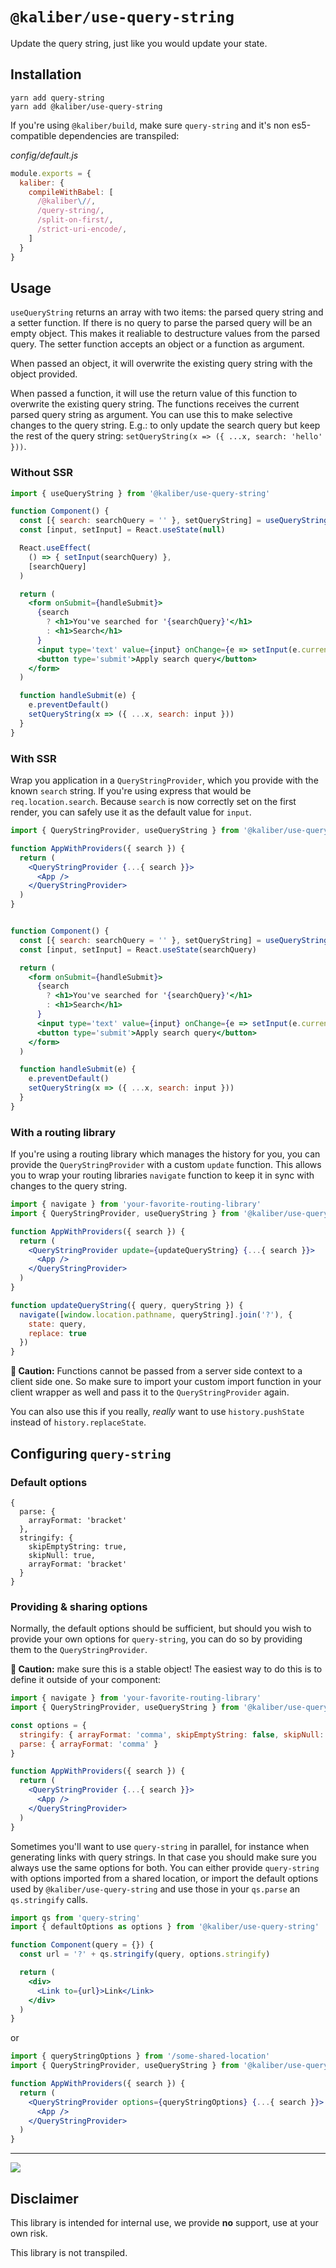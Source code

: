 # `@kaliber/use-query-string`
Update the query string, just like you would update your state. 

## Installation

```
yarn add query-string
yarn add @kaliber/use-query-string
```

If you're using `@kaliber/build`, make sure `query-string` and it's non es5-compatible dependencies are transpiled:

_config/default.js_
```js
module.exports = {
  kaliber: {
    compileWithBabel: [
      /@kaliber\//,
      /query-string/,
      /split-on-first/,
      /strict-uri-encode/,
    ]
  }
}
```

## Usage

`useQueryString` returns an array with two items: the parsed query string and a setter function. If there is no query to parse the parsed query will be an empty object. This makes it realiable to destructure values from the parsed query. The setter function accepts an object or a function as argument. 

When passed an object, it will overwrite the existing query string with the object provided.

When passed a function, it will use the return value of this function to overwrite the existing query string. The functions receives the current parsed query string as argument. You can use this to make selective changes to the query string. E.g.: to only update the search query but keep the rest of the query string: `setQueryString(x => ({ ...x, search: 'hello' }))`.

### Without SSR

```jsx
import { useQueryString } from '@kaliber/use-query-string'

function Component() {
  const [{ search: searchQuery = '' }, setQueryString] = useQueryString()
  const [input, setInput] = React.useState(null)

  React.useEffect(
    () => { setInput(searchQuery) },
    [searchQuery]
  )

  return (
    <form onSubmit={handleSubmit}>
      {search
        ? <h1>You've searched for '{searchQuery}'</h1>
        : <h1>Search</h1>
      }
      <input type='text' value={input} onChange={e => setInput(e.currentTarget.value)} name='search' />
      <button type='submit'>Apply search query</button>
    </form>
  )

  function handleSubmit(e) {
    e.preventDefault()
    setQueryString(x => ({ ...x, search: input }))
  }
}
```

### With SSR
Wrap you application in a `QueryStringProvider`, which you provide with the known `search` string. If you're using express that would be `req.location.search`. Because `search` is now correctly set on the first render, you can safely use it as the default value for `input`.

```jsx
import { QueryStringProvider, useQueryString } from '@kaliber/use-query-string'

function AppWithProviders({ search }) {
  return (
    <QueryStringProvider {...{ search }}>
      <App />
    </QueryStringProvider>
  )
}


function Component() {
  const [{ search: searchQuery = '' }, setQueryString] = useQueryString()
  const [input, setInput] = React.useState(searchQuery)

  return (
    <form onSubmit={handleSubmit}>
      {search
        ? <h1>You've searched for '{searchQuery}'</h1>
        : <h1>Search</h1>
      }
      <input type='text' value={input} onChange={e => setInput(e.currentTarget.value)} name='search' />
      <button type='submit'>Apply search query</button>
    </form>
  )

  function handleSubmit(e) {
    e.preventDefault()
    setQueryString(x => ({ ...x, search: input }))
  }
}
```

### With a routing library

If you're using a routing library which manages the history for you, you can provide the `QueryStringProvider` with a custom `update` function. This allows you to wrap your routing libraries `navigate` function to keep it in sync with changes to the query string.

```jsx
import { navigate } from 'your-favorite-routing-library'
import { QueryStringProvider, useQueryString } from '@kaliber/use-query-string'

function AppWithProviders({ search }) {
  return (
    <QueryStringProvider update={updateQueryString} {...{ search }}>
      <App />
    </QueryStringProvider>
  )
}

function updateQueryString({ query, queryString }) {
  navigate([window.location.pathname, queryString].join('?'), {
    state: query,
    replace: true
  })
}
```

**🚨 Caution:** Functions cannot be passed from a server side context to a client side one. So make sure to import your custom import function in your client wrapper as well and pass it to the `QueryStringProvider` again.

You can also use this if you really, *really* want to use `history.pushState` instead of `history.replaceState`. 

## Configuring `query-string`

### Default options
```
{
  parse: {
    arrayFormat: 'bracket'
  },
  stringify: {
    skipEmptyString: true, 
    skipNull: true, 
    arrayFormat: 'bracket'
  }
}
```

### Providing & sharing options
Normally, the default options should be sufficient, but should you wish to provide your own options for `query-string`, you can do so by providing them to the `QueryStringProvider`. 

**🚨 Caution:** make sure this is a stable object!
The easiest way to do this is to define it outside of your component:

```jsx
import { navigate } from 'your-favorite-routing-library'
import { QueryStringProvider, useQueryString } from '@kaliber/use-query-string'

const options = {
  stringify: { arrayFormat: 'comma', skipEmptyString: false, skipNull: false },
  parse: { arrayFormat: 'comma' }
}

function AppWithProviders({ search }) {
  return (
    <QueryStringProvider {...{ search }}>
      <App />
    </QueryStringProvider>
  )
}
```

Sometimes you'll want to use `query-string` in parallel, for instance when generating links with query strings. In that case you should make sure you always use the same options for both. You can either provide `query-string` with options imported from a shared location, or import the default options used by `@kaliber/use-query-string` and use those in your `qs.parse` an `qs.stringify` calls.

```jsx
import qs from 'query-string'
import { defaultOptions as options } from '@kaliber/use-query-string'

function Component(query = {}) {
  const url = '?' + qs.stringify(query, options.stringify)

  return (
    <div>
      <Link to={url}>Link</Link>
    </div>
  )
}
```

or 

```jsx
import { queryStringOptions } from '/some-shared-location'
import { QueryStringProvider, useQueryString } from '@kaliber/use-query-string'

function AppWithProviders({ search }) {
  return (
    <QueryStringProvider options={queryStringOptions} {...{ search }}>
      <App />
    </QueryStringProvider>
  )
}
```

----

![](https://media.giphy.com/media/3o85fQzrJTtmr7iitO/giphy.gif)

## Disclaimer
This library is intended for internal use, we provide __no__ support, use at your own risk. 

This library is not transpiled.
